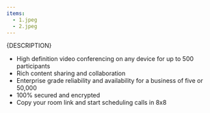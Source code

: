 ```yaml
---
items:
  - 1.jpeg
  - 2.jpeg
---
```


{DESCRIPTION}

- High definition video conferencing on any device for up to 500 participants
- Rich content sharing and collaboration
- Enterprise grade reliability and availability for a business of five or 50,000
- 100% secured and encrypted
- Copy your room link and start scheduling calls in 8x8
